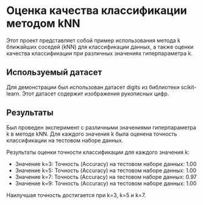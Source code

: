 # Оценка качества классификации методом kNN

Этот проект представляет собой пример использования метода k ближайших соседей (kNN) для классификации данных, а также оценки качества классификации при различных значениях гиперпараметра k.

## Используемый датасет

Для демонстрации был использован датасет digits из библиотеки scikit-learn. Этот датасет содержит изображения рукописных цифр.

## Результаты

Был проведен эксперимент с различными значениями гиперпараметра k в методе kNN. Для каждого значения k была оценена точность классификации на тестовом наборе данных.

Результаты оценки точности классификации для каждого значения k:

- Значение k=3: Точность (Accuracy) на тестовом наборе данных: 1.00
- Значение k=5: Точность (Accuracy) на тестовом наборе данных: 1.00
- Значение k=7: Точность (Accuracy) на тестовом наборе данных: 0.97
- Значение k=9: Точность (Accuracy) на тестовом наборе данных: 1.00

Наилучшая точность достигается при k=3, k=5 и k=7.
